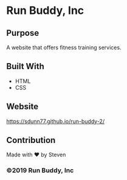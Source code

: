 # Run Buddy, Inc


## Purpose
A website that offers fitness training services.


## Built With
* HTML
* CSS


## Website
https://sdunn77.github.io/run-buddy-2/


## Contribution
Made with ❤️ by Steven


### ©️2019 Run Buddy, Inc 
